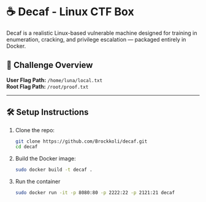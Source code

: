 # ☕ Decaf - Linux CTF Box

Decaf is a realistic Linux-based vulnerable machine designed for training in enumeration, cracking, and privilege escalation — packaged entirely in Docker.

## 🧩 Challenge Overview

**User Flag Path:** `/home/luna/local.txt`  
**Root Flag Path:** `/root/proof.txt`

---

## 🛠 Setup Instructions
1. Clone the repo:
   ```bash
   git clone https://github.com/Brockkoli/decaf.git
   cd decaf

2. Build the Docker image:
   ```bash
   sudo docker build -t decaf .
   
3. Run the container
   ```bash
   sudo docker run -it -p 8080:80 -p 2222:22 -p 2121:21 decaf
